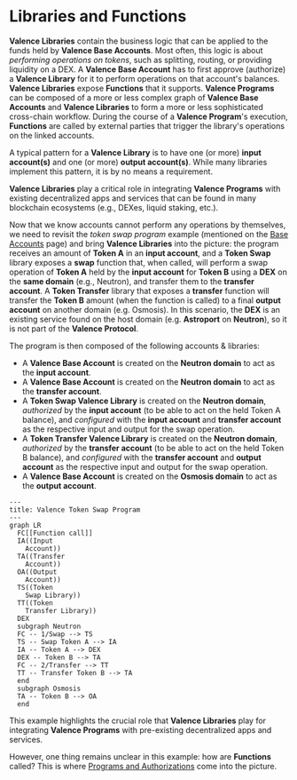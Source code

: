 # Libraries and Functions

**Valence Libraries** contain the business logic that can be applied to the funds held by **Valence Base Accounts**. Most often, this logic is about _performing operations on tokens_, such as splitting, routing, or providing liquidity on a DEX. A **Valence Base Account** has to first approve (authorize) a **Valence Library** for it to perform operations on that account's balances. **Valence Libraries** expose **Functions** that it supports. **Valence Programs** can be composed of a more or less complex graph of **Valence Base Accounts** and **Valence Libraries** to form a more or less sophisticated cross-chain workflow. During the course of a **Valence Program**'s execution, **Functions** are called by external parties that trigger the library's operations on the linked accounts.

A typical pattern for a **Valence Library** is to have one (or more) **input account(s)** and one (or more) **output account(s)**. While many libraries implement this pattern, it is by no means a requirement.

**Valence Libraries** play a critical role in integrating **Valence Programs** with existing decentralized apps and services that can be found in many blockchain ecosystems (e.g., DEXes, liquid staking, etc.).

Now that we know accounts cannot perform any operations by themselves, we need to revisit the _token swap program_ example (mentioned on the [Base Accounts](../accounts/base_accounts.md) page) and bring **Valence Libraries** into the picture: the program receives an amount of **Token A** in an **input account**, and a **Token Swap** library exposes a **swap** function that, when called, will perform a swap operation of **Token A** held by the **input account** for **Token B** using a **DEX** on the **same domain** (e.g., Neutron), and transfer them to the **transfer account**. A **Token Transfer** library that exposes a **transfer** function will transfer the **Token B** amount (when the function is called) to a final **output account** on another domain (e.g. Osmosis). In this scenario, the **DEX** is an existing service found on the host domain (e.g. **Astroport** on **Neutron**), so it is not part of the **Valence Protocol**.

The program is then composed of the following accounts & libraries:
- A **Valence Base Account** is created on the **Neutron domain** to act as the **input account**.
- A **Valence Base Account** is created on the **Neutron domain** to act as the **transfer account**.
- A **Token Swap Valence Library** is created on the **Neutron domain**, _authorized_ by the **input account** (to be able to act on the held Token A balance), and _configured_ with the **input account** and **transfer account** as the respective input and output for the swap operation.
- A **Token Transfer Valence Library** is created on the **Neutron domain**, _authorized_ by the **transfer account** (to be able to act on the held Token B balance), and _configured_ with the **transfer account** and **output account** as the respective input and output for the swap operation.
- A **Valence Base Account** is created on the **Osmosis domain** to act as the **output account**.

```mermaid
---
title: Valence Token Swap Program
---
graph LR
  FC[[Function call]]
  IA((Input
	Account))
  TA((Transfer
	Account))
  OA((Output
	Account))
  TS((Token
  	Swap Library))
  TT((Token
  	Transfer Library))
  DEX
  subgraph Neutron
  FC -- 1/Swap --> TS
  TS -- Swap Token A --> IA
  IA -- Token A --> DEX
  DEX -- Token B --> TA
  FC -- 2/Transfer --> TT
  TT -- Transfer Token B --> TA
  end
  subgraph Osmosis
  TA -- Token B --> OA
  end
```

This example highlights the crucial role that **Valence Libraries** play for integrating **Valence Programs** with pre-existing decentralized apps and services.

However, one thing remains unclear in this example: how are **Functions** called? This is where [Programs and Authorizations](./programs_and_authorizations.md) come into the picture.
